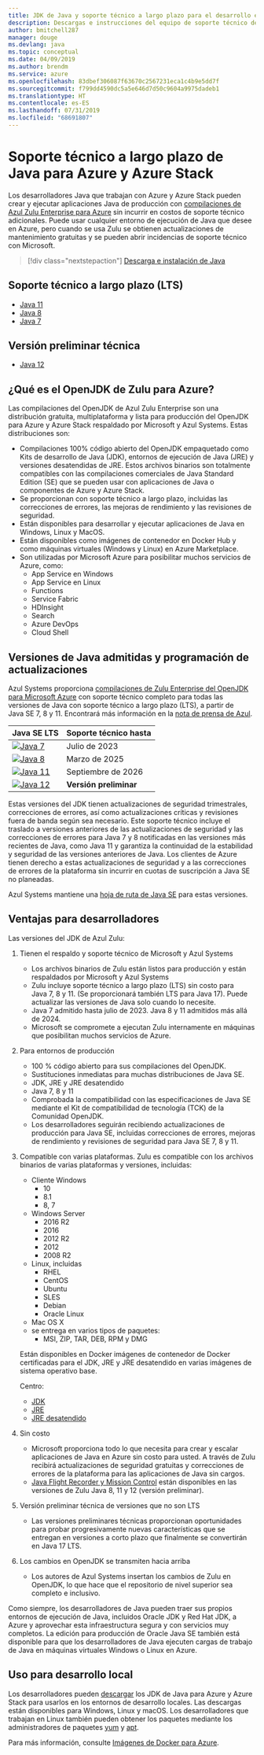 ```yaml
---
title: JDK de Java y soporte técnico a largo plazo para el desarrollo en Azure
description: Descargas e instrucciones del equipo de soporte técnico de Azure para el desarrollo y ejecución de aplicaciones Java.
author: bmitchell287
manager: douge
ms.devlang: java
ms.topic: conceptual
ms.date: 04/09/2019
ms.author: brendm
ms.service: azure
ms.openlocfilehash: 83dbef306087f63670c2567231eca1c4b9e5dd7f
ms.sourcegitcommit: f799dd4590dc5a5e646d7d50c9604a9975dadeb1
ms.translationtype: HT
ms.contentlocale: es-ES
ms.lasthandoff: 07/31/2019
ms.locfileid: "68691807"
---
```

# <a name="java-long-term-support-for-azure-and-azure-stack"></a>Soporte técnico a largo plazo de Java para Azure y Azure Stack

Los desarrolladores Java que trabajan con Azure y Azure Stack pueden crear y ejecutar aplicaciones Java de producción con [compilaciones de Azul Zulu Enterprise para Azure](https://www.azul.com/downloads/azure-only/zulu/) sin incurrir en costos de soporte técnico adicionales. Puede usar cualquier entorno de ejecución de Java que desee en Azure, pero cuando se usa Zulu se obtienen actualizaciones de mantenimiento gratuitas y se pueden abrir incidencias de soporte técnico con Microsoft.

> [!div class="nextstepaction"]
> [Descarga e instalación de Java](java-jdk-install.md)

## <a name="long-term-support-lts"></a>Soporte técnico a largo plazo (LTS)

* [Java 11](https://www.azul.com/downloads/azure-only/zulu/#java11)
* [Java 8](https://www.azul.com/downloads/azure-only/zulu/#java8)
* [Java 7](https://www.azul.com/downloads/azure-only/zulu/#java7)

## <a name="technical-preview"></a>Versión preliminar técnica

* [Java 12](https://www.azul.com/downloads/azure-only/zulu/#java12)

## <a name="what-is-the-zulu-openjdk-for-azure"></a>¿Qué es el OpenJDK de Zulu para Azure?

Las compilaciones del OpenJDK de Azul Zulu Enterprise son una distribución gratuita, multiplataforma y lista para producción del OpenJDK para Azure y Azure Stack respaldado por Microsoft y Azul Systems. Estas distribuciones son:

* Compilaciones 100% código abierto del OpenJDK empaquetado como Kits de desarrollo de Java (JDK), entornos de ejecución de Java (JRE) y versiones desatendidas de JRE. Estos archivos binarios son totalmente compatibles con las compilaciones comerciales de Java Standard Edition (SE) que se pueden usar con aplicaciones de Java o componentes de Azure y Azure Stack.
* Se proporcionan con soporte técnico a largo plazo, incluidas las correcciones de errores, las mejoras de rendimiento y las revisiones de seguridad.
* Están disponibles para desarrollar y ejecutar aplicaciones de Java en Windows, Linux y MacOS.
* Están disponibles como imágenes de contenedor en Docker Hub y como máquinas virtuales (Windows y Linux) en Azure Marketplace.
* Son utilizadas por Microsoft Azure para posibilitar muchos servicios de Azure, como:
  * App Service en Windows
  * App Service en Linux
  * Functions
  * Service Fabric
  * HDInsight
  * Search
  * Azure DevOps
  * Cloud Shell  

## <a name="supported-java-versions-and-update-schedule"></a>Versiones de Java admitidas y programación de actualizaciones

Azul Systems proporciona [compilaciones de Zulu Enterprise del OpenJDK para Microsoft Azure](https://www.azul.com/downloads/azure-only/zulu/) con soporte técnico completo para todas las versiones de Java con soporte técnico a largo plazo (LTS), a partir de Java SE 7, 8 y 11. Encontrará más información en la [nota de prensa de Azul](https://www.azul.com/press_release/free-java-production-support-for-microsoft-azure-azure-stack).

|Java SE LTS  |Soporte técnico hasta  |
|---------|----------|
|[![Java 7](../media/jdk/java-7.png)](https://www.azul.com/downloads/azure-only/zulu/#java7) |Julio de 2023 |
|[![Java 8](../media/jdk/java-8.png)](https://www.azul.com/downloads/azure-only/zulu/#java8) |Marzo de 2025|
|[![Java 11](../media/jdk/java-11.png)](https://www.azul.com/downloads/azure-only/zulu/#java11) |Septiembre de 2026|
|[![Java 12](../media/jdk/java-12.png)]() |**Versión preliminar**|

Estas versiones del JDK tienen actualizaciones de seguridad trimestrales, correcciones de errores, así como actualizaciones críticas y revisiones fuera de banda según sea necesario.  Este soporte técnico incluye el traslado a versiones anteriores de las actualizaciones de seguridad y las correcciones de errores para Java 7 y 8 notificadas en las versiones más recientes de Java, como Java 11 y garantiza la continuidad de la estabilidad y seguridad de las versiones anteriores de Java.  Los clientes de Azure tienen derecho a estas actualizaciones de seguridad y a las correcciones de errores de la plataforma sin incurrir en cuotas de suscripción a Java SE no planeadas.

Azul Systems mantiene una [hoja de ruta de Java SE](https://www.azul.com/products/azul_support_roadmap/) para estas versiones.

## <a name="benefits-for-developers"></a>Ventajas para desarrolladores

Las versiones del JDK de Azul Zulu:

1. Tienen el respaldo y soporte técnico de Microsoft y Azul Systems

   * Los archivos binarios de Zulu están listos para producción y están respaldados por Microsoft y Azul Systems
   * Zulu incluye soporte técnico a largo plazo (LTS) sin costo para Java 7, 8 y 11. (Se proporcionará también LTS para Java 17). Puede actualizar las versiones de Java solo cuando lo necesite.
   * Java 7 admitido hasta julio de 2023. Java 8 y 11 admitidos más allá de 2024.
   * Microsoft se compromete a ejecutan Zulu internamente en máquinas que posibilitan muchos servicios de Azure.

2. Para entornos de producción

   * 100 % código abierto para sus compilaciones del OpenJDK.
   * Sustituciones inmediatas para muchas distribuciones de Java SE.
   * JDK, JRE y JRE desatendido
   * Java 7, 8 y 11
   * Comprobada la compatibilidad con las especificaciones de Java SE mediante el Kit de compatibilidad de tecnología (TCK) de la Comunidad OpenJDK.
   * Los desarrolladores seguirán recibiendo actualizaciones de producción para Java SE, incluidas correcciones de errores, mejoras de rendimiento y revisiones de seguridad para Java SE 7, 8 y 11.

3. Compatible con varias plataformas. Zulu es compatible con los archivos binarios de varias plataformas y versiones, incluidas:

   * Cliente Windows
     * 10
     * 8.1
     * 8, 7
   * Windows Server
     * 2016 R2
     * 2016
     * 2012 R2
     * 2012
     * 2008 R2
   * Linux, incluidas
     * RHEL
     * CentOS
     * Ubuntu
     * SLES
     * Debian
     * Oracle Linux
   * Mac OS X
   * se entrega en varios tipos de paquetes:
     * MSI, ZIP, TAR, DEB, RPM y DMG

    Están disponibles en Docker imágenes de contenedor de Docker certificadas para el JDK, JRE y JRE desatendido en varias imágenes de sistema operativo base.

    Centro:

    * [JDK](https://hub.docker.com/_/microsoft-java-jdk)
    * [JRE](https://hub.docker.com/_/microsoft-java-jre)
    * [JRE desatendido](https://hub.docker.com/_/microsoft-java-jre-headless)

4. Sin costo

   * Microsoft proporciona todo lo que necesita para crear y escalar aplicaciones de Java en Azure sin costo para usted. A través de Zulu recibirá actualizaciones de seguridad gratuitas y correcciones de errores de la plataforma para las aplicaciones de Java sin cargos.
   * [Java Flight Recorder y Mission Control](java-jdk-flight-recorder-and-mission-control.md) están disponibles en las versiones de Zulu Java 8, 11 y 12 (versión preliminar).

5. Versión preliminar técnica de versiones que no son LTS

   * Las versiones preliminares técnicas proporcionan oportunidades para probar progresivamente nuevas características que se entregan en versiones a corto plazo que finalmente se convertirán en Java 17 LTS.

6. Los cambios en OpenJDK se transmiten hacia arriba

   * Los autores de Azul Systems insertan los cambios de Zulu en OpenJDK, lo que hace que el repositorio de nivel superior sea completo e inclusivo.

Como siempre, los desarrolladores de Java pueden traer sus propios entornos de ejecución de Java, incluidos Oracle JDK y Red Hat JDK, a Azure y aprovechar esta infraestructura segura y con servicios muy completos. La edición para producción de Oracle Java SE también está disponible para que los desarrolladores de Java ejecuten cargas de trabajo de Java en máquinas virtuales Windows o Linux en Azure.

## <a name="use-for-local-development"></a>Uso para desarrollo local 

Los desarrolladores pueden [descargar](https://www.azul.com/downloads/azure-only/zulu/) los JDK de Java para Azure y Azure Stack para usarlos en los entornos de desarrollo locales. Las descargas están disponibles para Windows, Linux y macOS. Los desarrolladores que trabajan en Linux también pueden obtener los paquetes mediante los administradores de paquetes [yum](https://www.azul.com/downloads/azure-only/zulu/#yum-repo) y [apt](https://www.azul.com/downloads/azure-only/zulu/#apt-repo).

Para más información, consulte [Imágenes de Docker para Azure](java-jdk-docker-images.md).